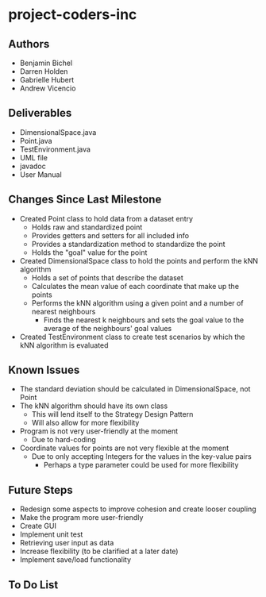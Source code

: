 # **project-coders-inc**

## Authors
* Benjamin Bichel
* Darren Holden
* Gabrielle Hubert
* Andrew Vicencio

## Deliverables
* DimensionalSpace.java
* Point.java
* TestEnvironment.java
* UML file
* javadoc
* User Manual


## Changes Since Last Milestone
* Created Point class to hold data from a dataset entry
	* Holds raw and standardized point
	* Provides getters and setters for all included info
	* Provides a standardization method to standardize the point
	* Holds the "goal" value for the point
* Created DimensionalSpace class to hold the points and perform the kNN algorithm
	* Holds a set of points that describe the dataset
	* Calculates the mean value of each coordinate that make up the points
	* Performs the kNN algorithm using a given point and a number of nearest neighbours
		* Finds the nearest k neighbours and sets the goal value to the average of the neighbours' goal values
* Created TestEnvironment class to create test scenarios by which the kNN algorithm is evaluated

## Known Issues
* The standard deviation should be calculated in DimensionalSpace, not Point
* The kNN algorithm should have its own class
	* This will lend itself to the Strategy Design Pattern
	* Will also allow for more flexibility
* Program is not very user-friendly at the moment
	* Due to hard-coding
* Coordinate values for points are not very flexible at the moment
	* Due to only accepting Integers for the values in the key-value pairs
		* Perhaps a type parameter could be used for more flexibility

## Future Steps
* Redesign some aspects to improve cohesion and create looser coupling
* Make the program more user-friendly
* Create GUI
* Implement unit test
* Retrieving user input as data
* Increase flexibility (to be clarified at a later date)
* Implement save/load functionality

## To Do List






